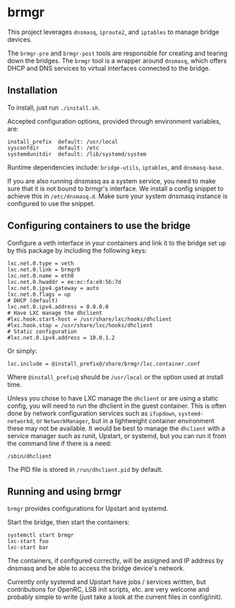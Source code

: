 # brmgr

This project leverages `dnsmasq`, `iproute2`, and `iptables` to manage bridge devices.

The `brmgr-pre` and `brmgr-post` tools are responsible for creating and tearing down the bridges. The `brmgr` tool is a wrapper around `dnsmasq`, which offers DHCP and DNS services to virtual interfaces connected to the bridge.

## Installation

To install, just run `./install.sh`.

Accepted configuration options, provided through environment variables, are:

    install_prefix	default: /usr/local
    sysconfdir		default: /etc
    systemdunitdir	default: /lib/systemd/system

Runtime dependencies include: `bridge-utils`, `iptables`, and `dnsmasq-base`.

If you are also running dnsmasq as a system service, you need to make sure that it is not bound to brmgr's interface. We install a config snippet to achieve this in `/etc/dnsmasq.d`. Make sure your system dnsmasq instance is configured to use the snippet.

## Configuring containers to use the bridge

Configure a veth interface in your containers and link it to the bridge set up by this package by including the following keys:

    lxc.net.0.type = veth
    lxc.net.0.link = brmgr0
    lxc.net.0.name = eth0
    lxc.net.0.hwaddr = ee:ec:fa:e9:56:7d
    lxc.net.0.ipv4.gateway = auto
    lxc.net.0.flags = up
    # DHCP (default)
    lxc.net.0.ipv4.address = 0.0.0.0
    # Have LXC manage the dhclient
    #lxc.hook.start-host = /usr/share/lxc/hooks/dhclient
    #lxc.hook.stop = /usr/share/lxc/hooks/dhclient
    # Static configuration
    #lxc.net.0.ipv4.address = 10.0.1.2

Or simply:

    lxc.include = @install_prefix@/share/brmgr/lxc.container.conf

Where `@install_prefix@` should be `/usr/local` or the option used at install time.

Unless you chose to have LXC manage the `dhclient` or are using a static config, you will need to run the dhclient in the guest container. This is often done by network configuration services such as `ifupdown`, `systemd-networkd`, or `NetworkManager`, but in a lightweight container environment these may not be available. It would be best to manage the `dhclient` with a service manager such as runit, Upstart, or systemd, but you can run it from the command line if there is a need:

    /sbin/dhclient

The PID file is stored in `/run/dhclient.pid` by default.

## Running and using brmgr

`brmgr` provides configurations for Upstart and systemd.

Start the bridge, then start the containers:

    systemctl start brmgr
    lxc-start foo
    lxc-start bar

The containers, if configured correctly, will be assigned and IP address by dnsmasq and be able to access the bridge device's network.

Currently only systemd and Upstart have jobs / services written, but contributions for OpenRC, LSB init scripts, etc. are very welcome and probably simple to write (just take a look at the current files in config/init).
